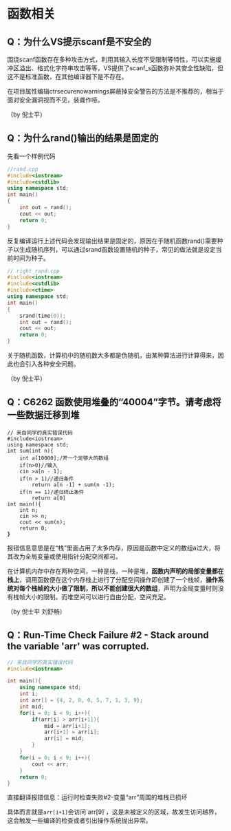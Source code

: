 # 函数相关

## Q：为什么VS提示scanf是不安全的

围绕scanf函数存在多种攻击方式，利用其输入长度不受限制等特性，可以实施缓冲区溢出、格式化字符串攻击等等，VS提供了scanf\_s函数弥补其安全性缺陷，但这不是标准函数，在其他编译器下是不存在。

在项目属性编辑ctrsecurenowarnings屏蔽掉安全警告的方法是不推荐的，相当于面对安全漏洞视而不见，装聋作哑。

（by 倪士平）

## Q：为什么rand()输出的结果是固定的

先看一个样例代码

```cpp
//rand.cpp
#include<iostream>
#include<cstdlib>
using namespace std;
int main()
{
    int out = rand();
    cout << out;
    return 0;
}
```

反复编译运行上述代码会发现输出结果是固定的，原因在于随机函数rand()需要种子以生成随机序列，可以通过srand函数设置随机的种子，常见的做法就是设定当前时间为种子。

```cpp
// right_rand.cpp
#include<iostream>
#include<cstdlib>
#include<ctime>
using namespace std;
int main()
{
    srand(time(0));
    int out = rand();
    cout << out;
    return 0;
}
```

关于随机函数，计算机中的随机数大多都是伪随机，由某种算法进行计算得来，因此也会引入各种安全问题。

（by 倪士平）

## Q：C6262 函数使用堆叠的“40004”字节。请考虑将一些数据迁移到堆

<pre class="language-cpp"><code class="lang-cpp">// 来自同学的真实错误代码
#include&#x3C;iostream>
using namespace std;
int sum(int n){
    int a[10000];/开一个足够大的数组
    if(n>0)//输入
    cin >a[n - 1];
    if(n > 1)//递归条件
        return a[n -1] + sum(n -1);
    if(n == 1)/递归终止条件
        return a[0]
int main(){
    int n;
    cin >> n;
    cout &#x3C;&#x3C; sum(n);
    return 0;
<strong>}
</strong></code></pre>

报错信息意思是在“栈”里面占用了太多内存，原因是函数中定义的数组a过大，将其改为全局变量或使用指针分配空间都可。

在计算机内存中存在两种空间，一种是栈，一种是堆，**函数内声明的局部变量都在栈上**，调用函数便在这个内存栈上进行了分配空间操作即创建了一个栈帧，**操作系统对每个栈帧的大小做了限制，所以不能创建很大的数组**，声明为全局变量时则没有栈帧大小的限制。而堆空间可以进行自由分配，空间充足。

（by 倪士平 刘舒畅）

## Q：Run-Time Check Failure #2 - Stack around the variable 'arr' was corrupted.

```cpp
// 来自同学的真实错误代码
#include<iostream>

int main(){
    using namespace std;
    int i;
    int arr[] = {4, 2, 8, 0, 5, 7, 1, 3, 9};
    int mid;
    for(i = 0; i < 9; i++){
        if(arr[i] > arr[i+1]){
            mid = arr[i+1];
            arr[i+1] = arr[i];
            arr[i] = mid;
        }
    }
    for(i = 0; i < 9; i++){
        cout << arr;
    }
    return 0;
}
```

直接翻译报错信息：运行时检查失败#2-变量“arr”周围的堆栈已损坏

具体而言就是`arr[i+1]`会访问\`arr\[9]\`，这是未被定义的区域，故发生访问越界，这会触发一些编译的检查或者引出操作系统抛出异常。
